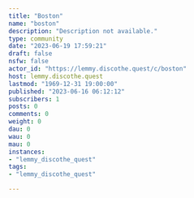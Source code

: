 ```yaml
---
title: "Boston" 
name: "boston"
description: "Description not available."
type: community
date: "2023-06-19 17:59:21"
draft: false
nsfw: false
actor_id: "https://lemmy.discothe.quest/c/boston"
host: lemmy.discothe.quest
lastmod: "1969-12-31 19:00:00"
published: "2023-06-16 06:12:12"
subscribers: 1
posts: 0
comments: 0
weight: 0
dau: 0
wau: 0
mau: 0
instances:
- "lemmy_discothe_quest"
tags: 
- "lemmy_discothe_quest"

---
```

